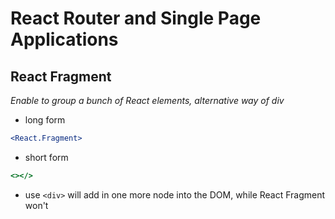 # React Router and Single Page Applications

## React Fragment
_Enable to group a bunch of React elements, alternative way of div_
- long form
```jsx
<React.Fragment>
```
- short form
```jsx
<></>
```
- use `<div>` will add in one more node into the DOM, while React Fragment won't
